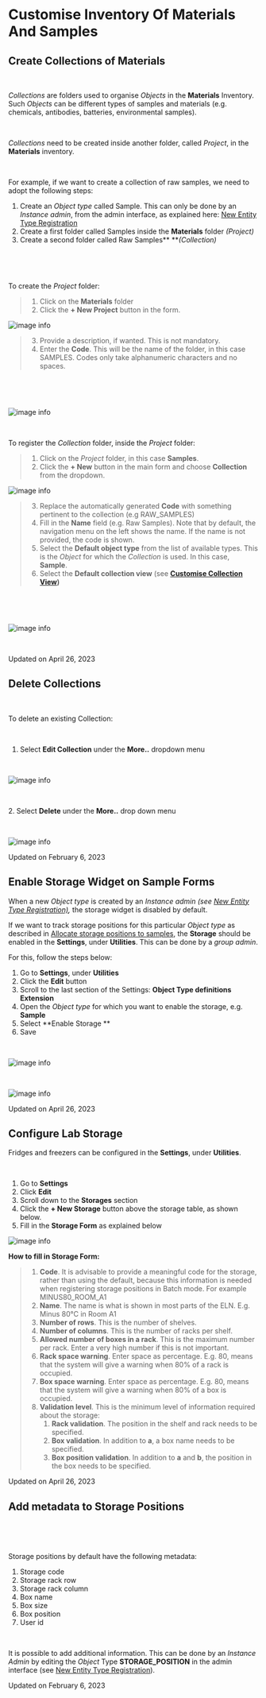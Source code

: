 Customise Inventory Of Materials And Samples
====
 
## Create Collections of Materials

[](# "Print this article")

 

*Collections* are folders used to organise *Objects* in the
**Materials** Inventory. Such *Objects* can be different types of
samples and materials (e.g. chemicals, antibodies, batteries,
environmental samples).

 

*Collections* need to be created inside another folder, called
*Project*, in the **Materials** inventory.

 

For example, if we want to create a collection of raw samples, we need
to adopt the following steps:

1.  Create an *Object* *type* called Sample. This can only be done by an
    *Instance admin*, from the admin interface, as explained here: [New
    Entity Type
    Registration](https://openbis.ch/index.php/docs/admin-documentation/new-entity-type-registration/)
2.  Create a first folder called Samples inside the **Materials** folder
    *(Project)*
3.  Create a second folder called Raw Samples** ***(Collection)*

 

 

To create the *Project* folder:

> 1.  Click on the **Materials** folder
> 2.  Click the **+ New Project** button in the form.
>
![image info](img/create-project-materials-1024x286.png)
> 3.  Provide a description, if wanted. This is not mandatory.
> 4.  Enter the **Code**. This will be the name of the folder, in this
>     case SAMPLES. Codes only take alphanumeric characters and no
>     spaces. 

 

 

![image info](img/new-project-form.png)

 

To register the *Collection* folder, inside the *Project* folder:

> 1.  Click on the *Project* folder, in this case **Samples**.
> 2.  Click the **+ New** button in the main form and choose
>     **Collection** from the dropdown.
>
![image info](img/create-collection-materials-1024x403.png)
> 3.  Replace the automatically generated **Code** with something
>     pertinent to the collection (e.g RAW\_SAMPLES)
> 4.  Fill in the **Name** field (e.g. Raw Samples). Note that by
>     default, the navigation menu on the left shows the name. If the
>     name is not provided, the code is shown.
> 5.  Select the **Default object type** from the list of available
>     types. This is the *Object* for which the *Collection* is used. In
>     this case, **Sample**.
> 6.  Select the **Default collection view** (see **[Customise
>     Collection
>     View](https://openbis.ch/index.php/docs/user-documentation-20-10-3/lab-notebook/customise-collection-view/))**

 

 

![image info](img/new-collection-form.png)

 

Updated on April 26, 2023
 
## Delete Collections

[](# "Print this article")

 

To delete an existing Collection:

 

1.  Select **Edit Collection** under the **More..** dropdown menu

 

![image info](img/delete-collection-1.png)

 

2\. Select **Delete** under the **More..** drop down menu

 

![image info](img/delete-collection-2.png)

Updated on February 6, 2023
 
## Enable Storage Widget on Sample Forms

[](# "Print this article")

  
When a new *Object type* is created by an *Instance admin (*see [New
Entity Type
Registration)](https://openbis.ch/index.php/docs/admin-documentation-openbis-19-06-4/new-entity-type-registration/)*,*
the storage widget is disabled by default.

  
If we want to track storage positions for this particular *Object type*
as described in [Allocate storage positions to
samples](https://openbis.ch/index.php/docs/user-documentation/managing-storage-of-samples/allocate-storage-to-samples/),
the **Storage** should be enabled in the **Settings**, under
**Utilities**. This can be done by a *group admin*.

For this, follow the steps below:  
  

1.  Go to **Settings**, under **Utilities**
2.  Click the **Edit** button
3.  Scroll to the last section of the Settings: **Object Type
    definitions Extension**
4.  Open the *Object type* for which you want to enable the storage,
    e.g. **Sample**
5.  Select **Enable Storage **
6.  Save

 

![image info](img/settings-enable-storage-1024x509.png)

 

![image info](img/Settings-storage-1024x452.png)

Updated on April 26, 2023
 
## Configure Lab Storage

[](# "Print this article")

  
Fridges and freezers can be configured in the **Settings**, under
**Utilities**.

 

1.  Go to **Settings**
2.  Click **Edit**
3.  Scroll down to the **Storages** section
4.  Click the **+ New Storage** button above the storage table, as shown
    below.
5.  Fill in the **Storage Form** as explained below

![image info](img/settings-new-lab-storage-1024x498.png)

  
**How to fill in Storage Form:**

> 1.  **Code**. It is advisable to provide a meaningful code for the
>     storage, rather than using the default, because this information
>     is needed when registering storage positions in Batch mode. For
>     example MINUS80\_ROOM\_A1
> 2.  **Name**. The name is what is shown in most parts of the ELN. E.g.
>     Minus 80°C in Room A1
> 3.  **Number of rows**. This is the number of shelves.
> 4.  **Number of columns**. This is the number of racks per shelf.
> 5.  **Allowed number of boxes in a rack**. This is the maximum number
>     per rack. Enter a very high number if this is not important.
> 6.  **Rack space warning**. Enter space as percentage. E.g. 80, means
>     that the system will give a warning when 80% of a rack is
>     occupied.
> 7.  **Box space warning**. Enter space as percentage. E.g. 80, means
>     that the system will give a warning when 80% of a box is occupied.
> 8.  **Validation level**. This is the minimum level of information
>     required about the storage:
>     1.  **Rack validation**. The position in the shelf and rack needs
>         to be specified.
>     2.  **Box validation**. In addition to **a**, a box name needs to
>         be specified.
>     3.  **Box position validation**. In addition to **a** and **b**,
>         the position in the box needs to be specified.

Updated on April 26, 2023
 
## Add metadata to Storage Positions

[](# "Print this article")

 

 

Storage positions by default have the following metadata:

1.  Storage code
2.  Storage rack row
3.  Storage rack column
4.  Box name
5.  Box size
6.  Box position
7.  User id

 

It is possible to add additional information. This can be done by an
*Instance Admin* by editing the *Object* Type **STORAGE\_POSITION** in
the admin interface (see [New Entity Type
Registration](https://openbis.ch/index.php/docs/admin-documentation/new-entity-type-registration/)).

Updated on February 6, 2023
